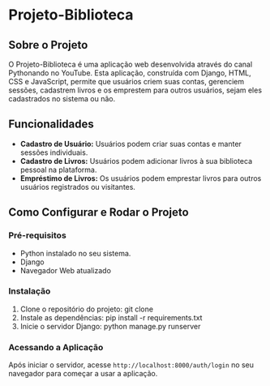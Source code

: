 # Projeto-Biblioteca

## Sobre o Projeto
O Projeto-Biblioteca é uma aplicação web desenvolvida através do canal Pythonando no YouTube. Esta aplicação, construída com Django, HTML, CSS e JavaScript, permite que usuários criem suas contas, gerenciem sessões, cadastrem livros e os emprestem para outros usuários, sejam eles cadastrados no sistema ou não.

## Funcionalidades
- **Cadastro de Usuário:** Usuários podem criar suas contas e manter sessões individuais.
- **Cadastro de Livros:** Usuários podem adicionar livros à sua biblioteca pessoal na plataforma.
- **Empréstimo de Livros:** Os usuários podem emprestar livros para outros usuários registrados ou visitantes.

## Como Configurar e Rodar o Projeto
### Pré-requisitos
- Python instalado no seu sistema.
- Django
- Navegador Web atualizado

### Instalação
1. Clone o repositório do projeto: git clone
2. Instale as dependências: pip install -r requirements.txt
3. Inicie o servidor Django: python manage.py runserver

### Acessando a Aplicação
Após iniciar o servidor, acesse `http://localhost:8000/auth/login` no seu navegador para começar a usar a aplicação.


  

